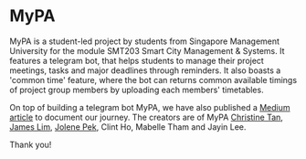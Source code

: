 # MyPA

MyPA is a student-led project by students from Singapore Management University for the module SMT203 Smart City Management & Systems. 
It features a telegram bot, that helps students to manage their project meetings, tasks and major deadlines through reminders. It also boasts a 'common time' feature, where the bot can returns common available timings of project group members by uploading each members' timetables.  

On top of building a telegram bot MyPA, we have also published a <a href="https://medium.com/@chris.jt.tan/the-humble-beginnings-of-mypa-d0db4637859b">Medium article</a> to document our journey. 
The creators are of MyPA <a href="https://www.linkedin.com/in/chrisjttan/">Christine Tan</a>, <a href="https://www.linkedin.com/in/james-lim-jy/">James Lim</a>, <a href="https://www.linkedin.com/in/jolenepek/">Jolene Pek</a>, Clint Ho, Mabelle Tham and Jayin Lee. 

Thank you!
